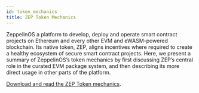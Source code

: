 ```yaml
---
id: token_mechanics
title: ZEP Token Mechanics
---
```


ZeppelinOS a platform to develop, deploy and operate smart contract projects 
on Ethereum and every other EVM and eWASM-powered blockchain. Its native token, 
ZEP, aligns incentives where required to create a healthy ecosystem of secure 
smart contract projects. Here, we present a summary of ZeppelinOS’s token 
mechanics by first discussing ZEP’s central role in the curated EVM package system, 
and then describing its more direct usage in other parts of the platform.

[Download and read the ZEP Token mechanics](https://zeppelinos.org/ZEP_Token_Mechanics.pdf).
